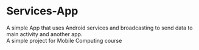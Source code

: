 # Services-App
A simple App that uses Android services and broadcasting to send data to main activity and another app. \
A simple project for Mobile Computing course
